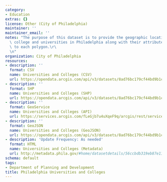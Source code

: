 ```yaml
---
category:
- Education
extras: {}
license: Other (City of Philadelphia)
maintainer: ''
maintainer_email: ''
notes: "The purpose of this dataset is to provide the geographic locations of the\
  \ college and universities in Philadelphia along with their attribute data attached\
  \ to each polygon.\r\
  \n"
organization: City of Philadelphia
resources:
- description: ''
  format: CSV
  name: Universities and Colleges (CSV)
  url: https://opendata.arcgis.com/api/v3/datasets/8ad76bc179cf44bd9b1c23d6f66f57d1_0/downloads/data?format=csv&spatialRefId=4326
- description: ''
  format: SHP
  name: Universities and Colleges (SHP)
  url: https://opendata.arcgis.com/api/v3/datasets/8ad76bc179cf44bd9b1c23d6f66f57d1_0/downloads/data?format=shp&spatialRefId=4326
- description: ''
  format: GeoService
  name: Universities and Colleges (API)
  url: https://services.arcgis.com/fLeGjb7u4uXqeF9q/arcgis/rest/services/Universities_Colleges/FeatureServer/0/query?outFields=*&where=1%3D1
- description: ''
  format: GeoJSON
  name: Universities and Colleges (GeoJSON)
  url: https://opendata.arcgis.com/api/v3/datasets/8ad76bc179cf44bd9b1c23d6f66f57d1_0/downloads/data?format=geojson&spatialRefId=4326
- description: 'Update Frequency: As needed'
  format: HTML
  name: Universities and Colleges (Metadata)
  url: http://metadata.phila.gov/#home/datasetdetails/56ccbdb319eb87e11e04a201/representationdetails/56ccbdb319eb87e11e04a203/
schema: default
tags:
- Department of Planning and Development
title: Philadelphia Universities and Colleges
---
```

